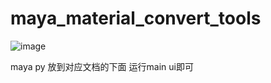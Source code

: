 # maya_material_convert_tools

![image](https://github.com/qqqq88902494/maya_material_convert_tools/blob/master/weixin%E5%85%AC%E4%BC%97%E5%8F%B7.jpg )

maya py 放到对应文档的下面
运行main ui即可



